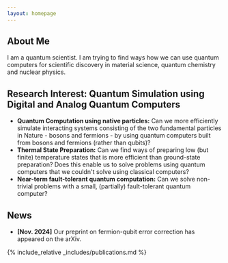 ```yaml
---
layout: homepage
---
```


## About Me

I am a quantum scientist. I am trying to find ways how we can use quantum computers for scientific discovery in material science, quantum chemistry and nuclear physics. 

## Research Interest: Quantum Simulation using Digital and Analog Quantum Computers

- **Quantum Computation using native particles:** Can we more efficiently simulate interacting systems consisting of the two fundamental particles in Nature - bosons and fermions - by using quantum computers built from bosons and fermions (rather than qubits)?
- **Thermal State Preparation:** Can we find ways of preparing low (but finite) temperature states that is more efficient than ground-state preparation? Does this enable us to solve problems using quantum computers that we couldn't solve using classical computers?
- **Near-term fault-tolerant quantum computation:** Can we solve non-trivial problems with a small, (partially) fault-tolerant quantum computer? 

## News

- **[Nov. 2024]** Our preprint on fermion-qubit error correction has appeared on the arXiv.

{% include_relative _includes/publications.md %}
